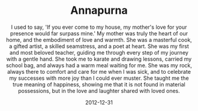 ---
title: "Annapurna"  # Add a page title.
subtitle: "I used to say, 'If you ever come to my house, my mother's love for your presence would far surpass mine.' My mother was truly the heart of our home, and the embodiment of love and warmth. She was a masterful cook, a gifted artist, a skilled seamstress, and a poet at heart. She was my first and most beloved teacher, guiding me through every step of my journey with a gentle hand. She took me to karate and drawing lessons, carried my school bag, and always had a warm meal waiting for me. She was my rock, always there to comfort and care for me when I was sick, and to celebrate my successes with more joy than I could ever muster. She taught me the true meaning of happiness, showing me that it is not found in material possessions, but in the love and laughter shared with loved ones."
summary: "Mom taught me simplicity."

date: 2012-12-31
---